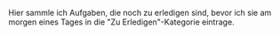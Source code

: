 Hier sammle ich Aufgaben, die noch zu erledigen sind, bevor ich sie am morgen eines Tages in die "Zu Erledigen"-Kategorie eintrage.